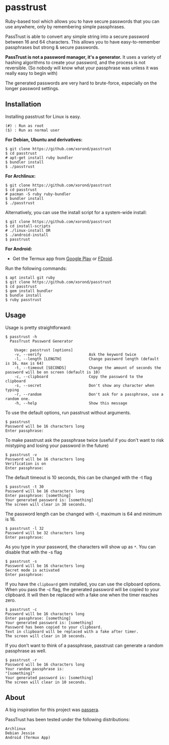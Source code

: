 # passtrust

Ruby-based tool which allows you to have secure passwords that you can use anywhere, only by remembering simple passphrases.

PassTrust is able to convert any simple string into a secure password between 16 and 64 characters. This allows you to have easy-to-remember passphrases but strong & secure passwords.

**PassTrust is not a password manager, it's a generator.** It uses a variety of hashing algorithms to create your password, and the process is not reversible. (So nobody will know what your passphrase was unless it was really easy to begin with)

The generated passwords are very hard to brute-force, especially on the longer password settings.

## Installation
Installing passtrust for Linux is easy.

```
(#) : Run as root
($) : Run as normal user
```

**For Debian, Ubuntu and derivatives:**
```
$ git clone https://github.com/xorond/passtrust
$ cd passtrust
# apt-get install ruby bundler
$ bundler install
$ ./passtrust
```

**For Archlinux:**
```
$ git clone https://github.com/xorond/passtrust
$ cd passtrust
# pacman -S ruby ruby-bundler
$ bundler install
$ ./passtrust
```

Alternatively, you can use the install script for a system-wide install:

```
$ git clone https://github.com/xorond/passtrust
$ cd install-scripts
# ./linux-install OR 
$ ./android-install
$ passtrust
```

**For Android:**

* Get the Termux app from [Google Play](https://play.google.com/store/apps/details?id=com.termux) or [FDroid](https://f-droid.org/repository/browse/?fdid=com.termux).

Run the following commands:
```
$ apt install git ruby
$ git clone https://github.com/xorond/passtrust
$ cd passtrust
$ gem install bundler
$ bundle install
$ ruby passtrust
```

## Usage

Usage is pretty straightforward:

```
$ passtrust -h
  PassTrust Password Generator

    Usage: passtrust [options]
    -v, --verify                     Ask the keyword twice
    -l, --length [LENGTH]            Change password length (default is 16, max is 64)
    -t, --timeout [SECONDS]          Change the amount of seconds the password will be on screen (default is 10)
    -c, --clipboard                  Copy the password to the clipboard
    -s, --secret                     Don't show any character when typing
    -r, --random                     Don't ask for a passphrase, use a random one.
    -h, --help                       Show this message
```

To use the default options, run passtrust without arguments.

```
$ passtrust
Password will be 16 characters long
Enter passphrase:
```

To make passtrust ask the passphrase twice (useful if you don't want to risk mistyping and losing your password in the future)

```
$ passtrust -v
Password will be 16 characters long
Verification is on
Enter passphrase: 
```

The default timeout is 10 seconds, this can be changed with the -t flag
```
$ passtrust -t 30
Password will be 16 characters long
Enter passphrase: [something]
Your generated password is: [something] 
The screen will clear in 30 seconds.
```

The password length can be changed with -l, maximum is 64 and minimum is 16.
```
$ passtrust -l 32
Password will be 32 characters long
Enter passphrase:
```

As you type in your password, the characters will show up as `*`. You can disable that with the -s flag

```
$ passtrust -s
Password will be 16 characters long
Secret mode is activated
Enter passphrase: 
```

If you have the `clipboard` gem installed, you can use the clipboard options.
When you pass the -c flag, the generated password will be copied to your clipboard.
It will then be replaced with a fake one when the timer reaches zero.

```
$ passtrust -c
Password will be 16 characters long
Enter passphrase: [something]
Your generated password is: [something]
Password has been copied to your clipboard.
Text in clipboard will be replaced with a fake after timer.
The screen will clear in 10 seconds.
```

If you don't want to think of a passphrase, passtrust can generate a random passphrase as well.

```
$ passtrust -r
Password will be 16 characters long
Your random passphrase is: 
"[something]"
Your generated password is: [something]
The screen will clear in 10 seconds.
```

## About
A big inspiration for this project was [passera](https://github.com/mwgg/passera).

PassTrust has been tested under the following distributions:
```
Archlinux
Debian Jessie
Android (Termux App)
```

